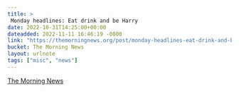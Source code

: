 ```yaml
---
title: > 
 Monday headlines: Eat drink and be Harry
date: 2022-10-31T14:25:00+00:00
dateadded: 2022-11-11 16:46:19 -0800
link: "https://themorningnews.org/post/monday-headlines-eat-drink-and-be-harry"
bucket: The Morning News
layout: urlnote
tags: ["misc", "news"]
--- 
```


 
  
    
    
    


 <!-- end excerpt --> 
<div class='bucket'><a class='internal-link' href='/buckets/the-morning-news'>The Morning News</a></div> 

